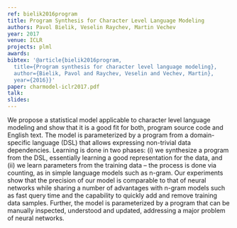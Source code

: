 ```yaml
---
ref: bielik2016program
title: Program Synthesis for Character Level Language Modeling 
authors: Pavol Bielik, Veselin Raychev, Martin Vechev
year: 2017
venue: ICLR
projects: plml
awards:
bibtex: '@article{bielik2016program,
  title={Program synthesis for character level language modeling},
  author={Bielik, Pavol and Raychev, Veselin and Vechev, Martin},
  year={2016}}'
paper: charmodel-iclr2017.pdf
talk: 
slides: 
---
```


We propose a statistical model applicable to character level language modeling and show that it is a good fit for both, program source code and English text. The model is parameterized by a program from a domain-specific language (DSL) that allows expressing non-trivial data dependencies. Learning is done in two phases: (i) we synthesize a program from the DSL, essentially learning a good representation for the data, and (ii) we learn parameters from the training data – the process is done via counting, as in simple language models such as n-gram. Our experiments show that the precision of our model is comparable to that of neural networks while sharing a number of advantages with n-gram models such as fast query time and the capability to quickly add and remove training data samples. Further, the model is parameterized by a program that can be manually inspected, understood and updated, addressing a major problem of neural networks.
